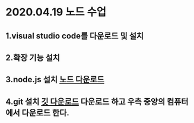 # 2020.04.19 노드 수업
## 1.visual studio code를 다운로드 및 설치
## 2.확장 기능 설치
## 3.node.js 설치 [노드 다운로드](https://nodejs.org)
## 4.git 설치 [깃 다운로드](https://git-scm.com) 다운로드 하고 우측 중앙의 컴퓨터에서 다운로드 한다.
